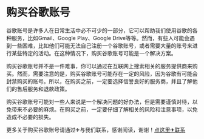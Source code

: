 # 购买谷歌账号

谷歌账号是许多人在日常生活中必不可少的一部分，它可以帮助我们使用谷歌的各种服务，比如Gmail、Google Play、Google Drive等等。然而，有些人可能会遇到一些困难，比如他们可能无法自己注册一个谷歌账号，或者需要大量的账号来进行某些特定的活动。在这种情况下，购买谷歌账号可能是一个解决方案。

购买谷歌账号并不是一件难事，你可以通过在互联网上搜索相关的服务提供商来购买。然而，需要注意的是，购买谷歌账号可能存在一定的风险，因为谷歌有可能会封禁购买的账号。所以，在购买之前，一定要选择信誉良好的服务商，并且了解他们的售后服务和退款政策。

购买谷歌账号可能对一些人来说是一个解决问题的好办法，但是需要谨慎对待，以免带来不必要的麻烦。在购买之前，一定要仔细了解相关的风险和注意事项，以免造成不必要的损失。

更多关于购买谷歌账号请通过✈与我们联系，感谢阅读，谢谢！[点这里✈联系](https://a.k02.cc)
